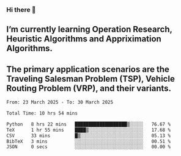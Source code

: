 ### Hi there 👋
## I’m currently learning Operation Research, Heuristic Algorithms and Appriximation Algorithms.
## The primary application scenarios are the Traveling Salesman Problem (TSP), Vehicle Routing Problem (VRP), and their variants.
<!--START_SECTION:waka-->

```txt
From: 23 March 2025 - To: 30 March 2025

Total Time: 10 hrs 54 mins

Python   8 hrs 22 mins   ███████████████████▒░░░░░   76.67 %
TeX      1 hr 55 mins    ████▒░░░░░░░░░░░░░░░░░░░░   17.68 %
CSV      33 mins         █▒░░░░░░░░░░░░░░░░░░░░░░░   05.13 %
BibTeX   3 mins          ░░░░░░░░░░░░░░░░░░░░░░░░░   00.51 %
JSON     0 secs          ░░░░░░░░░░░░░░░░░░░░░░░░░   00.00 %
```

<!--END_SECTION:waka-->
<!--
**Bookervsky/Bookervsky** is a ✨ _special_ ✨ repository because its `README.md` (this file) appears on your GitHub profile.

Here are some ideas to get you started:

- 🔭 I’m currently working on ...
- 🌱 I’m currently learning ...
- 👯 I’m looking to collaborate on ...
- 🤔 I’m looking for help with ...
- 💬 Ask me about ...
- 📫 How to reach me: ...
- 😄 Pronouns: ...
- ⚡ Fun fact: ...
-->
